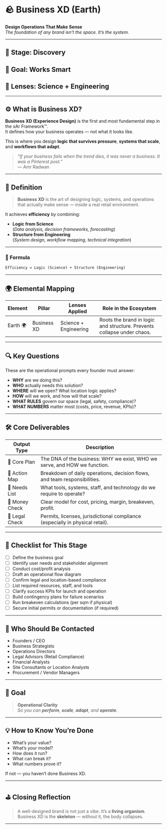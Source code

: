 # 🪨 Business XD (Earth)  
**Design Operations That Make Sense**  
_The foundation of any brand isn’t the space. It’s the system._

---

## 🔁 Stage: Discovery  
## 🎯 Goal: Works Smart  
## 🧠 Lenses: Science + Engineering  

---

## ⚙️ What is Business XD?

**Business XD (Experience Design)** is the first and most fundamental step in the xAr Framework™.  
It defines how your business operates — not what it looks like.

This is where you design **logic that survives pressure**, **systems that scale**, and **workflows that adapt**.

> _“If your business fails when the trend dies, it was never a business. It was a Pinterest post.”_  
> — Amr Radwan

---

## 🧠 Definition

> **Business XD** is the art of designing logic, systems, and operations  
> that actually make sense — inside a real retail environment.

It achieves **efficiency** by combining:
- **Logic from Science**  
  (_Data analysis, decision frameworks, forecasting_)
- **Structure from Engineering**  
  (_System design, workflow mapping, technical integration_)

---

### 📐 Formula
```txt
Efficiency = Logic (Science) + Structure (Engineering)
```

---

## 🌍 Elemental Mapping

| Element | Pillar       | Lenses Applied        | Role in the Ecosystem                                 |
|---------|--------------|------------------------|--------------------------------------------------------|
| Earth 🌍 | Business XD | Science + Engineering | Roots the brand in logic and structure. Prevents collapse under chaos. |

---

## 🔍 Key Questions

These are the operational prompts every founder must answer:

- **WHY** are we doing this?
- **WHO** actually needs this solution?
- **WHERE** will we open? What location logic applies?
- **HOW** will we work, and how will that scale?
- **WHAT RULES** govern our space (legal, safety, compliance)?
- **WHAT NUMBERS** matter most (costs, price, revenue, KPIs)?

---

## 🛠️ Core Deliverables

| Output Type     | Description                                                                 |
|-----------------|-----------------------------------------------------------------------------|
| 🧩 Core Plan     | The DNA of the business: WHY we exist, WHO we serve, and HOW we function.   |
| 🧭 Action Map    | Breakdown of daily operations, decision flows, and team responsibilities.   |
| 🧱 Needs List    | What tools, systems, staff, and technology do we require to operate?        |
| 💸 Money Check   | Clear model for cost, pricing, margin, breakeven, profit.                   |
| 🧾 Legal Check   | Permits, licenses, jurisdictional compliance (especially in physical retail).|

---

## 🧩 Checklist for This Stage

- [ ] Define the business goal
- [ ] Identify user needs and stakeholder alignment
- [ ] Conduct cost/profit analysis
- [ ] Draft an operational flow diagram
- [ ] Confirm legal and location-based compliance
- [ ] List required resources, staff, and tools
- [ ] Clarify success KPIs for launch and operation
- [ ] Build contingency plans for failure scenarios
- [ ] Run breakeven calculations (per sqm if physical)
- [ ] Secure initial permits or documentation (if required)

---

## 👥 Who Should Be Contacted

- Founders / CEO
- Business Strategists
- Operations Directors
- Legal Advisors (Retail Compliance)
- Financial Analysts
- Site Consultants or Location Analysts
- Procurement / Vendor Managers

---

## 🎯 Goal

> **Operational Clarity**  
_So you can **perform**, **scale**, **adapt**, and **operate**._

---

## 💡 How to Know You’re Done

- What’s your value?  
- What’s your model?  
- How does it run?  
- What can break it?  
- What numbers prove it?  

If not — you haven’t done Business XD.

---

## ⛳️ Closing Reflection

> A well-designed brand is not just a vibe. It’s a **living organism**.  
> Business XD is the **skeleton** — without it, the body collapses.

---
